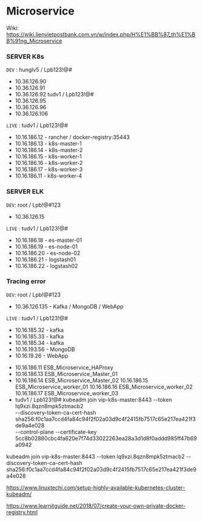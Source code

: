 # Microservice

Wiki: https://wiki.lienvietpostbank.com.vn/w/index.php/H%E1%BB%87_th%E1%BB%91ng_Microservice
### SERVER K8s

`DEV` : hunglv5 / Lpb123!@#
+ 10.36.126.90
+ 10.36.126.91
+ 10.36.126.92
  tudv1 / Lpb123!@#
+ 10.36.126.95
+ 10.36.126.96
+ 10.36.126.106

`LIVE` : tudv1 / Lpb123!@#
+ 10.16.186.12 - rancher / docker-registry:35443
+ 10.16.186.13 - k8s-master-1
+ 10.16.186.14 - k8s-master-2
+ 10.16.186.15 - k8s-worker-1
+ 10.16.186.16 - k8s-worker-2
+ 10.16.186.17 - k8s-worker-3
+ 10.16.186.11 - k8s-worker-4

### SERVER ELK
`DEV`: root / Lpb!@#123
+ 10.36.126.15

`LIVE` : tudv1 / Lpb123!@#
+ 10.16.186.18 - es-master-01
+ 10.16.186.19 - es-node-01
+ 10.16.186.20 - es-node-02
+ 10.16.186.21 - logstash01
+ 10.16.186.22 - logstash02


### Tracing error
`DEV`: root / Lpb!@#123
+ 10.36.126.135 - Kafka / MongoDB / WebApp

`LIVE` : tudv1 / Lpb123!@#
+ 10.16.185.32 - kafka
+ 10.16.185.33 - kafka
+ 10.16.185.34 - kafka
+ 10.16.193.56 - MongoDB
+ 10.16.19.26 - WebApp

- 10.16.186.11   ESB_Microservice_HAProxy
- 10.16.186.13   ESB_Microservice_Master_01
- 10.16.186.14   ESB_Microservice_Master_02
10.16.186.15   ESB_Microservice_worker_01
10.16.186.16   ESB_Microservice_worker_02
10.16.186.17   ESB_Microservice_worker_03
- tudv1 / Lpb123!@#
kubeadm join vip-k8s-master:8443 --token lq9xzi.8qzn8mpk5ztmacb2 \
        --discovery-token-ca-cert-hash sha256:f0c1aa7ccd4fa84c94f2f02a03d9c4f2415fb7517c65e217ea421f3de9a4e028 \
        --control-plane --certificate-key 5cc8b02880cbc4fa620e7f74d33022263ea28a3d1d8f0addd985ff47b69a0942


kubeadm join vip-k8s-master:8443 --token lq9xzi.8qzn8mpk5ztmacb2 --discovery-token-ca-cert-hash sha256:f0c1aa7ccd4fa84c94f2f02a03d9c4f2415fb7517c65e217ea421f3de9a4e028


https://www.linuxtechi.com/setup-highly-available-kubernetes-cluster-kubeadm/

https://www.learnitguide.net/2018/07/create-your-own-private-docker-registry.html

